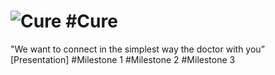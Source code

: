 ![Cure](http://www.mediafire.com/convkey/4d36/40hzip52ed334c72g.jpg) 
#Cure
=================================================================
 "We want to connect in the simplest way the doctor with you” <br>
 [Presentation]
#Milestone 1
#Milestone 2
#Milestone 3
